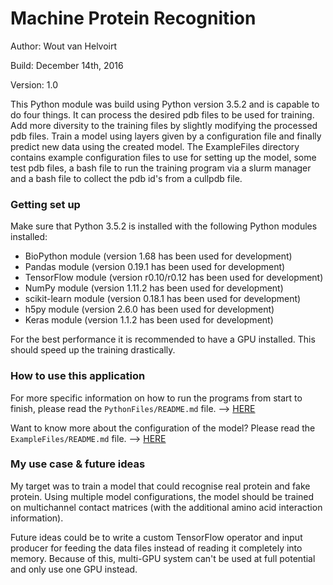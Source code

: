 # Machine Protein Recognition

Author: Wout van Helvoirt

Build: December 14th, 2016

Version: 1.0

This Python module was build using Python version 3.5.2 and is capable to do four things. It can process the desired pdb files to be used for training. Add more diversity to the training files by slightly modifying the processed pdb files. Train a model using layers given by a configuration file and finally predict new data using the created model.
The ExampleFiles directory contains example configuration files to use for setting up the model, some test pdb files, a bash file to run the training program via a slurm manager and a bash file to collect the pdb id's from a cullpdb file.

### Getting set up

Make sure that Python 3.5.2 is installed with the following Python modules installed:
* BioPython module (version 1.68 has been used for development)
* Pandas module (version 0.19.1 has been used for development)
* TensorFlow module (version r0.10/r0.12 has been used for development)
* NumPy module (version 1.11.2 has been used for development)
* scikit-learn module (version 0.18.1 has been used for development)
* h5py module (version 2.6.0 has been used for development)
* Keras module (version 1.1.2 has been used for development)

For the best performance it is recommended to have a GPU installed. This should speed up the training drastically.

### How to use this application
For more specific information on how to run the programs from start to finish, please read the `PythonFiles/README.md` file. --> [HERE](https://github.com/penuts7644/MachineProteinRecognition/tree/master/PythonFiles "README")

Want to know more about the configuration of the model? Please read the `ExampleFiles/README.md` file. --> [HERE](https://github.com/penuts7644/MachineProteinRecognition/tree/master/ExampleFiles "README")

### My use case & future ideas
My target was to train a model that could recognise real protein and fake protein. Using multiple model configurations, the model should be trained on multichannel contact matrices (with the additional amino acid interaction information).

Future ideas could be to write a custom TensorFlow operator and input producer for feeding the data files instead of reading it completely into memory. Because of this, multi-GPU system can't be used at full potential and only use one GPU instead.
